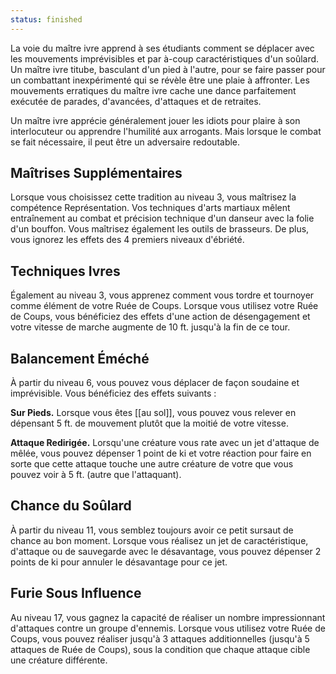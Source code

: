```yaml
---
status: finished
---
```

La voie du maître ivre apprend à ses étudiants comment se déplacer avec les mouvements imprévisibles et par à-coup caractéristiques d'un soûlard. Un maître ivre titube, basculant d'un pied à l'autre, pour se faire passer pour un combattant inexpérimenté qui se révèle être une plaie à affronter. Les mouvements erratiques du maître ivre cache une dance parfaitement exécutée de parades, d'avancées, d'attaques et de retraites.

Un maître ivre apprécie généralement jouer les idiots pour plaire à son interlocuteur ou apprendre l'humilité aux arrogants. Mais lorsque le combat se fait nécessaire, il peut être un adversaire redoutable.

## Maîtrises Supplémentaires

Lorsque vous choisissez cette tradition au niveau 3, vous maîtrisez la compétence Représentation. Vos techniques d'arts martiaux mêlent entraînement au combat et précision technique d'un danseur avec la folie d'un bouffon. Vous maîtrisez également les outils de brasseurs. De plus, vous ignorez les effets des 4 premiers niveaux d'ébriété.

## Techniques Ivres

Également au niveau 3, vous apprenez comment vous tordre et tournoyer comme élément de votre Ruée de Coups. Lorsque vous utilisez votre Ruée de Coups, vous bénéficiez des effets d'une action de désengagement et votre vitesse de marche augmente de 10 ft. jusqu'à la fin de ce tour.

## Balancement Éméché

À partir du niveau 6, vous pouvez vous déplacer de façon soudaine et imprévisible. Vous bénéficiez des effets suivants : 

**Sur Pieds.** Lorsque vous êtes [[au sol]], vous pouvez vous relever en dépensant 5 ft. de mouvement plutôt que la moitié de votre vitesse.

**Attaque Redirigée.** Lorsqu'une créature vous rate avec un jet d'attaque de mêlée, vous pouvez dépenser 1 point de ki et votre réaction pour faire en sorte que cette attaque touche une autre créature de votre que vous pouvez voir à 5 ft. (autre que l'attaquant).

## Chance du Soûlard

À partir du niveau 11, vous semblez toujours avoir ce petit sursaut de chance au bon moment. Lorsque vous réalisez un jet de caractéristique, d'attaque ou de sauvegarde avec le désavantage, vous pouvez dépenser 2 points de ki pour annuler le désavantage pour ce jet.

## Furie Sous Influence

Au niveau 17, vous gagnez la capacité de réaliser un nombre impressionnant d'attaques contre un groupe d'ennemis. Lorsque vous utilisez votre Ruée de Coups, vous pouvez réaliser jusqu'à 3 attaques additionnelles (jusqu'à 5 attaques de Ruée de Coups), sous la condition que chaque attaque cible une créature différente.
